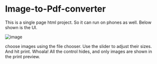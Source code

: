 # Image-to-Pdf-converter

This is a single page html project. So it can run on phones as well. 
Below shown is the UI.

![image](https://user-images.githubusercontent.com/20777854/46914922-06d49400-cfc2-11e8-8026-f94b8af443d7.png)

choose images using the file chooser. Use the slider to adjust their sizes. And hit print. 
Whoala! All the control hides, and only images are shown in the print preview.
